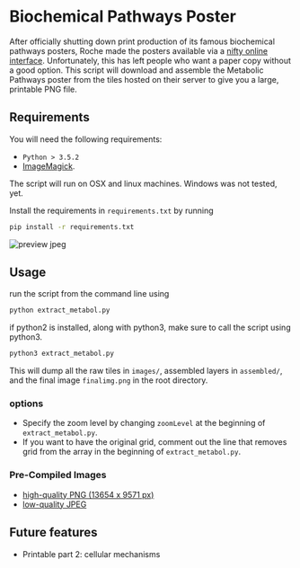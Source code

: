 # Biochemical Pathways Poster

After officially shutting down print production of its famous biochemical pathways posters, Roche made the posters available via a [nifty online interface](http://biochemical-pathways.com/#/map/1). Unfortunately, this has left people who want a paper copy without a good option. This script will download and assemble the Metabolic Pathways poster from the tiles hosted on their server to give you a large, printable PNG file.

## Requirements
You will need the following requirements:
* `Python > 3.5.2`
* [ImageMagick](http://www.imagemagick.org/script/index.php).

The script will run on OSX and linux machines. Windows was not tested, yet.

Install the requirements in `requirements.txt` by running

```bash
pip install -r requirements.txt
```

![preview jpeg](preview.jpg)


## Usage

run the script from the command line using
```bash
python extract_metabol.py
```

if python2 is installed, along with python3, make sure to call the script using python3.
```bash
python3 extract_metabol.py
```

This will dump all the raw tiles in `images/`, assembled layers in `assembled/`, and the final image `finalimg.png` in the root directory.

### options
* Specify the zoom level by changing `zoomLevel` at the beginning of `extract_metabol.py`.
* If you want to have the original grid, comment out the line that removes grid from the array in the beginning of `extract_metabol.py`.

### Pre-Compiled Images
- [high-quality PNG (13654 x 9571 px)](finalimg_hires.png)
- [low-quality JPEG](finalimg.jpg)

## Future features
- Printable part 2: cellular mechanisms
